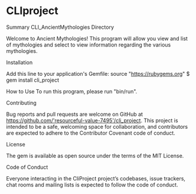 # CLIproject
Summary
CLI_AncientMythologies Directory

Welcome to Ancient Mythologies! 
This program will allow you view and list of mythologies and select to view information regarding the various mythologies.

Installation

Add this line to your application's Gemfile:
source "https://rubygems.org"
$ gem install cli_project

How to Use
To run this program, please run "bin/run".

Contributing

Bug reports and pull requests are welcome on GitHub at https://github.com/'resourceful-value-7495'/cli_project. This project is intended to be a safe, welcoming space for collaboration, and contributors are expected to adhere to the Contributor Covenant code of conduct.

License

The gem is available as open source under the terms of the MIT License.

Code of Conduct

Everyone interacting in the CliProject project’s codebases, issue trackers, chat rooms and mailing lists is expected to follow the code of conduct.
